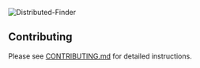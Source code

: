![Distributed-Finder](https://user-images.githubusercontent.com/38937684/99875522-40047700-2c12-11eb-9d53-6f0a08b99144.png)

## Contributing
Please see [CONTRIBUTING.md](https://github.com/Diaga/Distributed-Finder/blob/master/CONTRIBUTING.md) for detailed instructions.
